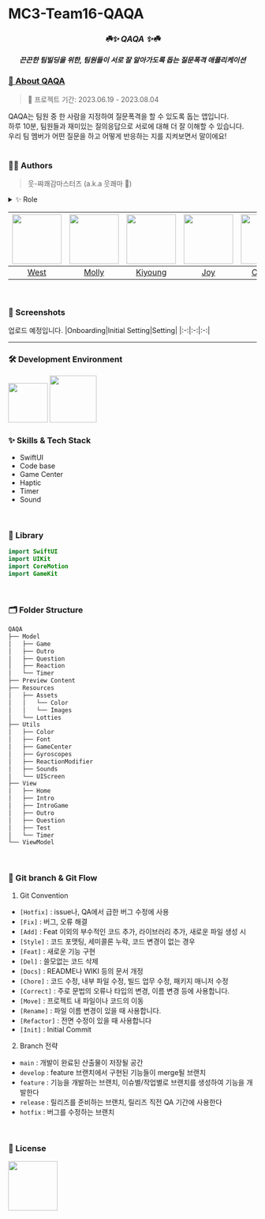 # MC3-Team16-QAQA

<div align="center">
  
 ### _**☘️✨ QAQA ✨☘️**_
 _**끈끈한 팀빌딩을 위한, 팀원들이 서로 잘 알아가도록 돕는 질문폭격 애플리케이션**_ 
 
 </div>
 
 
### [💛 About QAQA](https://www.notion.so/QAQA-639ebc9294b043c3a4bc9ba4aead811f?pvs=4)
> 📅 프로젝트 기간: 2023.06.19 - 2023.08.04<br>


QAQA는 팀원 중 한 사람을 지정하여 질문폭격을 할 수 있도록 돕는 앱입니다.<br>
하루 10분, 팀원들과 재미있는 질의응답으로 서로에 대해 더 잘 이해할 수 있습니다.<br>
우리 팀 멤버가 어떤 질문을 하고 어떻게 반응하는 지를 지켜보면서 말이에요!
<br>
<br>
 
 ### 🧑‍💻 Authors
> 웃-쨔쾌감마스터즈 (a.k.a 웃쾌마 🤣)

<details>
<summary>✨ Role</summary>
<div>

- West: `GameCenter`, `Tech Leader`
- Molly: `View`, `Data Link`
- Kiyoung: `Timer`, `Data Link`
- Joy: `Intro Game`, `Haptic`
- Claudia: `UI Design`, `Onboarding View`
- Flynn: `UX`, `Project Managing`


</div>
</details>

|[<img src="https://github.com/kpk0616.png" width="100px">](https://github.com/kpk0616)|[<img src="https://github.com/hyelinkim.png" width="100px">](https://github.com/hyelinkim)|[<img src="https://github.com/Kiyoung-Kim-57.png" width="100px">](https://github.com/Kiyoung-Kim-57)|[<img src="https://github.com/Joy19061618.png" width="100px">](https://github.com/Joy19061618)|[<img src="https://github.com/Claudia323.png" width="100px">](https://github.com/Claudia323)|[<img src="https://github.com/dev-minseo.png" width="100px">](https://github.com/dev-minseo)|  
|:----:|:----:|:----:|:----:|:----:|:----:|
|[West](https://github.com/kpk0616)|[Molly](https://github.com/hyelinkim)|[Kiyoung](https://github.com/Kiyoung-Kim-57)|[Joy](https://github.com/Joy19061618)|[Claudia](https://github.com/Claudia323)|[Flynn](https://github.com/dev-minseo)|
<br>

 ### 📱 Screenshots
 업로드 예정입니다.
|Onboarding|Initial Setting|Setting|
|:-:|:-:|:-:|
<br>

---
### 🛠 Development Environment
<img width="80" src="https://img.shields.io/badge/IOS-16%2B-silver"> <img width="95" src="https://img.shields.io/badge/Xcode-14.3-blue">
<br>

### :sparkles: Skills & Tech Stack
* SwiftUI
* Code base
* Game Center
* Haptic
* Timer
* Sound
<br>

### 🎁 Library
```swift
import SwiftUI
import UIKit
import CoreMotion
import GameKit
```
<br>

### 🗂 Folder Structure
```swift
QAQA
├── Model
│   ├── Game
│   ├── Outro
│   ├── Question
│   ├── Reaction
│   └── Timer
├── Preview Content
├── Resources
│   ├── Assets
│   │   └── Color
│   │   └── Images
│   └── Lotties
├── Utils
│   ├── Color
│   ├── Font
│   ├── GameCenter
│   ├── Gyroscopes
│   ├── ReactionModifier
│   ├── Sounds
│   └── UIScreen
├── View
│   ├── Home
│   ├── Intro
│   ├── IntroGame
│   ├── Outro
│   ├── Question
│   ├── Test
│   └── Timer
└── ViewModel
```
<br>
 
### 🔀 Git branch & Git Flow
1. Git Convention
  - `[Hotfix]` : issue나, QA에서 급한 버그 수정에 사용
  - `[Fix]` : 버그, 오류 해결
  - `[Add]` : Feat 이외의 부수적인 코드 추가, 라이브러리 추가, 새로운 파일 생성 시
  - `[Style]` : 코드 포맷팅, 세미콜론 누락, 코드 변경이 없는 경우
  - `[Feat]` : 새로운 기능 구현
  - `[Del]` : 쓸모없는 코드 삭제
  - `[Docs]` : README나 WIKI 등의 문서 개정
  - `[Chore]` : 코드 수정, 내부 파일 수정, 빌드 업무 수정, 패키지 매니저 수정
  - `[Correct]` : 주로 문법의 오류나 타입의 변경, 이름 변경 등에 사용합니다.
  - `[Move]` : 프로젝트 내 파일이나 코드의 이동
  - `[Rename]` : 파일 이름 변경이 있을 때 사용합니다.
  - `[Refactor]` : 전면 수정이 있을 때 사용합니다
  - `[Init]` : Initial Commit
2. Branch 전략
  - `main` : 개발이 완료된 산출물이 저장될 공간
  - `develop` : feature 브랜치에서 구현된 기능들이 merge될 브랜치
  - `feature` : 기능을 개발하는 브랜치, 이슈별/작업별로 브랜치를 생성하여 기능을 개발한다
  - `release` : 릴리즈를 준비하는 브랜치, 릴리즈 직전 QA 기간에 사용한다
  - `hotfix` : 버그를 수정하는 브랜치
<br>

### :lock_with_ink_pen: License
<img width="100" src="https://img.shields.io/badge/MIT License-2.0-yellow">
<br><br>
